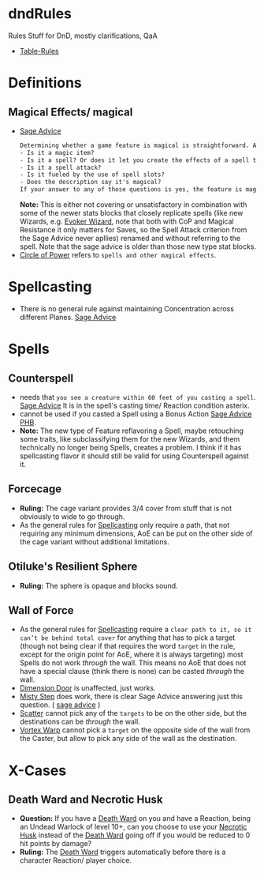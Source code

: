 # dndRules
Rules Stuff for DnD, mostly clarifications, QaA
- [Table-Rules](https://github.com/itteerde/dndRules/wiki/Table-Rules)


# Definitions

## Magical Effects/ magical
- [Sage Advice](https://media.wizards.com/2017/dnd/downloads/SA-Compendium.pdf)
  ```txt
  Determining whether a game feature is magical is straightforward. Ask yourself these questions about the feature:
  - Is it a magic item?
  - Is it a spell? Or does it let you create the effects of a spell that's mentioned in its description?
  - Is it a spell attack?
  - Is it fueled by the use of spell slots?
  - Does the description say it's magical?
  If your answer to any of those questions is yes, the feature is magical. [...] Cold Breath [a dragon's breath weapon] is not considered a magical game effect.
  ```
  **Note:** This is either not covering or unsatisfactory in combination with some of the newer stats blocks that closely replicate spells (like new Wizards, e.g. [Evoker Wizard](https://www.dndbeyond.com/sources/motm/bestiary-vz#EvokerWizard), note that both with CoP and Magical Resistance it only matters for Saves, so the Spell Attack criterion from the Sage Advice never apllies) renamed and without referring to the spell. Note that the sage advice is older than those new type stat blocks.
- [Circle of Power](https://www.dndbeyond.com/spells/circle-of-power) refers to `spells and other magical effects`.

# Spellcasting
- There is no general rule against maintaining Concentration across different Planes. [Sage Advice](https://www.sageadvice.eu/can-you-concentrate-on-a-spell-whose-active-effects-are-on-an-other-plane-of-existence/)


# Spells

## Counterspell
- needs that `you see a creature within 60 feet of you casting a spell`. [Sage Advice](https://www.sageadvice.eu/do-you-need-line-of-sight-to-cast-counterspell-on-a-creature/) It is in the spell's casting time/ Reaction condition asterix.
- cannot be used if you casted a Spell using a Bonus Action [Sage Advice](https://www.sageadvice.eu/bonus-action-spell-reaction-spell/) [PHB](https://www.dndbeyond.com/sources/phb/spellcasting#BonusAction).
- **Note:** The new type of Feature reflavoring a Spell, maybe retouching some traits, like subclassifying them for the new Wizards, and them technically no longer being Spells, creates a problem. I think if it has spellcasting flavor it should still be valid for using Counterspell against it.

## Forcecage
- **Ruling:** The cage variant provides 3/4 cover from stuff that is not obviously to wide to go through.
- As the general rules for [Spellcasting](https://www.dndbeyond.com/sources/phb/spellcasting#Targets) only require a path, that not requiring any minimum dimensions, AoE can be put on the other side of the cage variant without additional limitations.

## Otiluke's Resilient Sphere
- **Ruling:** The sphere is opaque and blocks sound.

## Wall of Force
- As the general rules for [Spellcasting](https://www.dndbeyond.com/sources/phb/spellcasting#Targets) require a `clear path to it, so it can’t be behind total cover` for anything that has to pick a target (though not being clear if that requires the word `target` in the rule, except for the origin point for AoE, where it is always targeting) most Spells do not work *through* the wall. This means no AoE that does not have a special clause (think there is none) can be casted *through* the wall.
- [Dimension Door](https://www.dndbeyond.com/spells/dimension-door) is unaffected, just works.
- [Misty Step](https://www.dndbeyond.com/spells/misty-step) does work, there is clear Sage Advice answering just this question. ( [sage advice](https://www.sageadvice.eu/targeting-spellsclear-path-can-i-target-across-wall-of-force/) )
- [Scatter](https://www.dndbeyond.com/spells/scatter) cannot pick any of the `targets` to be on the other side, but the destinations can be *through* the wall.
- [Vortex Warp](https://www.dndbeyond.com/spells/vortex-warp) cannot pick a `target` on the opposite side of the wall from the Caster, but allow to pick any side of the wall as the destination.


# X-Cases

## Death Ward and Necrotic Husk
- **Question:** If you have a [Death Ward](https://www.dndbeyond.com/spells/death-ward) on you and have a Reaction, being an Undead Warlock of level 10+, can you choose to use your [Necrotic Husk](https://www.dndbeyond.com/classes/warlock#TheUndead) instead of the  [Death Ward](https://www.dndbeyond.com/spells/death-ward) going off if you would be reduced to 0 hit points by damage?
- **Ruling:** The [Death Ward](https://www.dndbeyond.com/spells/death-ward) triggers automatically before there is a character Reaction/ player choice.